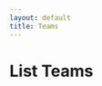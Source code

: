 ```yaml
---
layout: default
title: Teams
---
```

<!-- <a href="/sb-admin-jekyll/docs/services/events/" role="button" class="btn btn-success btn-large">< Back to Events</a> -->



<h1>List Teams</h1>

<div class="container">
    <div id="results"><div>
</div>

<script>
    //Main decision hub sync / await in order.
    async function main(){
       const items = await teamsList(); //From axios.js. Will return "resoved" section of Promise.
       console.log("Promise has finished eventsListAll", items); //Once above line is completed this is then run.
       displayItems(items);
    }



    function displayItems(items){
        let html = '';
        console.log("ITEMS: ", items);
        items.forEach(item => {
            // 
            html +=
            `<br>
            <div class="card shadow mb-4">
                <div class="card-header py-3">
                    <h6 class="m-0 font-weight-bold text-primary">${item.fields.Title}</h6>
                </div>
                <div class="card-body">
                    <div class="table-responsive">
                        <table class="table table-bordered" id="22" width="100%" cellspacing="0">
                        <thead><th>Title</th><th>Details</th></thead>
                        <tbody>
                            <tr><td>Title</td><td>${item.fields.Title}</td></tr>
                            <tr><td>Members</td><td>${item.fields.Team_Members_Text_FO}</td></tr>
                        </tbody>
                        </table>
                    </div>
                </div>
            </div>
            ` 
        });
        document.getElementById('results').innerHTML = html; 
    }


  $(document).ready(function() {
        let html = '';

        //Trigger the main decision tree hub.
        main(); 
  });